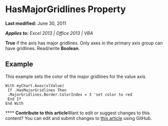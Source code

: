 
# HasMajorGridlines Property

 **Last modified:** June 30, 2011

 _**Applies to:** Excel 2013 | Office 2013 | VBA_

 **True** if the axis has major gridlines. Only axes in the primary axis group can have gridlines. Read/write **Boolean**.


## Example

This example sets the color of the major gridlines for the value axis.


```
With myChart.Axes(xlValue) 
 If .HasMajorGridlines Then 
 .MajorGridlines.Border.ColorIndex = 3 'set color to red 
 End If 
End With
```


****   **Contribute to this article**Want to edit or suggest changes to this content? You can edit and submit changes to  [this article](https://github.com/jhershey00/VBA_Excel_Test/OpenXMLCon/articles/f3c22d5d-4150-43b1-5f0d-3d49049e1e24.md) using GitHub.

